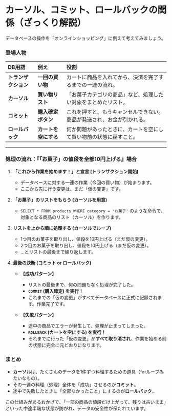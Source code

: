 # カーソル、コミット、ロールバックの関係（ざっくり解説）

データベースの操作を「オンラインショッピング」に例えて考えてみましょう。

### 登場人物

| DB用語 | 例え | 役割 |
| :--- | :--- | :--- |
| **トランザクション** | **一回の買い物** | カートに商品を入れてから、決済を完了するまでの一連の流れ。 |
| **カーソル** | **買い物リスト** | 「お菓子カテゴリの商品」など、処理したい対象をまとめたリスト。 |
| **コミット** | **購入確定ボタン** | これを押すと、もうキャンセルできない。商品が発送され、お金が引かれる。 |
| **ロールバック** | **カートを空にする** | 何か問題があったときに、カートを空にして買い物前の状態に戻すこと。 |

---

### 処理の流れ：『「お菓子」の値段を全部10円上げる』場合

1.  **「これから作業を始めます！」と宣言 (トランザクション開始)**
    *   データベースに対する一連の作業（今回の買い物）が始まります。
    *   ここから先に行う変更は、まだ「仮の変更」です。

2.  **「お菓子」のリストをもらう (カーソルを用意)**
    *   `SELECT * FROM products WHERE category = 'お菓子'` のような命令で、対象となる商品のリスト（カーソル）を作ります。

3.  **リストを上から順に処理する (カーソルでループ)**
    *   1つ目のお菓子を取り出し、値段を10円上げる（まだ仮の変更）。
    *   2つ目のお菓子を取り出し、値段を10円上げる（まだ仮の変更）。
    *   ...とリストの最後まで繰り返します。

4.  **最後の決断 (コミット or ロールバック)**
    *   **【成功パターン】**
        *   リストの最後まで、何の問題もなく処理が完了した。
        *   **`COMMIT` (購入確定) を実行！**
        *   これまでの「仮の変更」がすべてデータベースに正式に記録されます。作業完了です。

    *   **【失敗パターン】**
        *   途中の商品でエラーが発生して、処理が止まってしまった。
        *   **`ROLLBACK` (カートを空にする) を実行！**
        *   それまでに行った「仮の変更」が**すべて取り消され**、作業を始める前の状態に完全に元どおりになります。

### まとめ

- **カーソル**は、たくさんのデータを1件ずつ料理するための道具（forループみたいなもの）。
- その一連の料理（処理）全体を「成功」させるのが**コミット**。
- 途中で失敗したときに「全部なかったこと」にするのが**ロールバック**。

この仕組みがあるおかげで、「一部の商品の値段だけ上がって、残りは古いまま」といった中途半端な状態が防がれ、データの安全性が保たれています。
